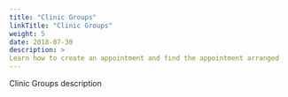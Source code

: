 ```yaml
---
title: "Clinic Groups"
linkTitle: "Clinic Groups"
weight: 5
date: 2018-07-30
description: >
Learn how to create an appointment and find the appointment arranged
---
```


Clinic Groups description
